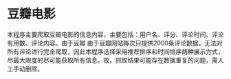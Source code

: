 # 豆瓣电影

本程序主要爬取豆瓣电影的信息内容，主要包括：用户名、评分、评论时间、评论有用数、评论内容。由于豆瓣
由于豆瓣网站每次只提供2000条评论数据，无法对所有评论进行完全爬取，因此本程序选择采用推荐排序和时间排序两种展示方式，尽最大限度的尽可能获取所有信息。故，抓取结果可能存在数据重复的问题，需人工手动删除。

